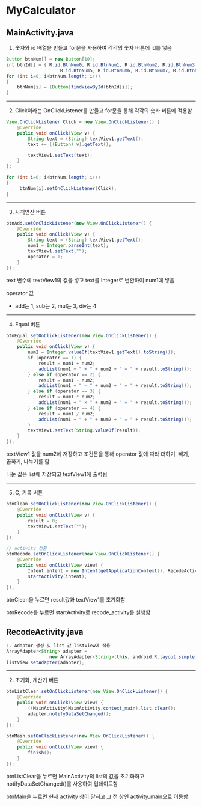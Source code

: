 # MyCalculator

## MainActivity.java
1. 숫자와 id 배열을 만들고 for문을 사용하여 각각의 숫자 버튼에 id를 넣음
``` Java
Button btnNum[] = new Button[10];
int btnId[] = { R.id.BtnNum0, R.id.BtnNum1, R.id.BtnNum2, R.id.BtnNum3, R.id.BtnNum4,
                    R.id.BtnNum5, R.id.BtnNum6, R.id.BtnNum7, R.id.BtnNum8, R.id.BtnNum9 };
for (int i=0; i<btnNum.length; i++)
{
    btnNum[i] = (Button)findViewById(btnId[i]);
}
```
------------
2. Click이라는 OnClickListener를 만들고 for문을 통해 각각의 숫자 버튼에 적용함
``` Java
View.OnClickListener Click = new View.OnClickListener() {
    @Override
    public void onClick(View v) {
        String text = (String) textView1.getText();
        text += ((Button) v).getText();

        textView1.setText(text);
    }
};

for (int i=0; i<btnNum.length; i++)
{
     btnNum[i].setOnClickListener(Click);
}
```
-------------
3. 사칙연산 버튼
``` Java
btnAdd.setOnClickListener(new View.OnClickListener() {
    @Override
    public void onClick(View v) {
        String text = (String) textView1.getText();
        num1 = Integer.parseInt(text);
        textView1.setText("");
        operator = 1;
    }
});
```
text 변수에 textView1의 값을 넣고 text를 Integer로 변환하여 num1에 넣음

operator 값
+ add는 1, sub는 2, mul는 3, div는 4
-------------
4. Equal 버튼
``` Java
btnEqual.setOnClickListener(new View.OnClickListener() {
    @Override
    public void onClick(View v) {
        num2 = Integer.valueOf(textView1.getText().toString());
        if (operator == 1) {
            result = num1 + num2;
            addList(num1 + " + " + num2 + " = " + result.toString());
        } else if (operator == 2) {
            result = num1 - num2;
            addList(num1 + " — " + num2 + " = " + result.toString());
        } else if (operator == 3) {
            result = num1 * num2;
            addList(num1 + " × " + num2 + " = " + result.toString());
        } else if (operator == 4) {
            result = num1 / num2;
            addList(num1 + " ÷ " + num2 + " = " + result.toString());
        }
        textView1.setText(String.valueOf(result));
    }
});
```
textView1 값을 num2에 저장하고 조건문을 통해 operator 값에 따라 더하기, 빼기, 곱하기, 나누기를 함

나눈 값은 list에 저장되고 textView1에 출력됨

-----------
5. C, 기록 버튼
``` Java
btnClean.setOnClickListener(new View.OnClickListener() {
    @Override
    public void onClick(View v) {
        result = 0;
        textView1.setText("");
    }
});

// activity 전환
btnRecode.setOnClickListener(new View.OnClickListener() {
    @Override
    public void onClick(View view) {
        Intent intent = new Intent(getApplicationContext(), RecodeActivity.class);
        startActivity(intent);
    }
});
```
btnClean을 누르면 result값과 textView1를 초기화함

btnRecode를 누르면 startActivity로 recode_activity를 실행함


## RecodeActivity.java
``` Java
1. Adaptor 생성 및 list 값 listView에 적용
ArrayAdapter<String> adapter =
                new ArrayAdapter<String>(this, android.R.layout.simple_list_item_1, ((MainActivity)MainActivity.context_main).list);
listView.setAdapter(adapter);
```
--------
2. 초기화, 계산기 버튼
``` Java
btnListClear.setOnClickListener(new View.OnClickListener() {
    @Override
    public void onClick(View view) {
        ((MainActivity)MainActivity.context_main).list.clear();
        adapter.notifyDataSetChanged();
    }
});

btnMain.setOnClickListener(new View.OnClickListener() {
    @Override
    public void onClick(View view) {
        finish();
    }
});
```
btnListClear을 누르면 MainActivity의 list의 값을 초기화하고 notifyDataSetChanged()를 사용하여 업데이트함

btnMain을 누르면 현재 activity 창이 닫히고 그 전 창인 activity_main으로 이동함

